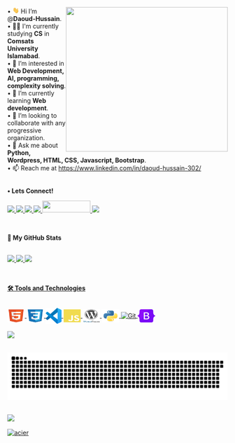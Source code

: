 <img align="right"  width="370" height="330" src="https://cdn.dribbble.com/users/2238041/screenshots/4763918/working.gif" /> </a>
•  <img src="https://github.com/CrazyIndianDeveloper/CrazyIndianDeveloper/blob/main/wavehand.gif" width="15px"> Hi I’m @<b>Daoud-Hussain</b>. <br>
• 👨‍🎓 I'm currently studying <b>CS</b> in <b>Comsats University Islamabad</b>.<br>
• 👀 I’m interested in <b>Web Development, AI, programming, complexity solving</b>.<br>
• 🌱 I’m currently learning <b>Web development</b>. <br>
• 💞️ I’m looking to collaborate with any progressive organization.<br>
• 💬 Ask me about <b>Python, Wordpress, HTML, CSS, Javascript, Bootstrap</b>.<br>
• 📫 Reach me at https://www.linkedin.com/in/daoud-hussain-302/ <br>

##
<p> <b> • Lets Connect! </b></p>
<a href="https://www.instagram.com/daoud_hussain9644/">
    <img src="https://img.shields.io/badge/Instagram-E4405F?style=for-the-badge&logo=instagram&logoColor=white" />
</a>

<a href="https://www.linkedin.com/in/daoud-hussain-302/">
    <img src="https://img.shields.io/badge/linkedin-%230077B5.svg?&style=for-the-badge&logo=linkedin&logoColor=white" />
</a>
<a href="https://wa.me/923483016704">
    <img src="https://img.shields.io/badge/Whatsapp-27e650c4?style=for-the-badge&logo=whatsapp&logoColor=white" />
</a>
<a href="https://twitter.com/DaoudHussain8">
    <img src="https://img.shields.io/badge/Twitter-1DA1F2?style=for-the-badge&logo=twitter&logoColor=white" />
</a>
<a href="https://daoud-hussain.github.io/Portfolio/">
    <img width="110px" height="27px" src="https://img.shields.io/badge/Portfolio-000000.svg?&style=flat-square&logo=Google-Chrome&logoColor=white" />
</a>
<a href="https://www.facebook.com/nadan.daoud">
    <img src="https://img.shields.io/badge/Facebook-4267B2?style=for-the-badge&logo=facebook&logoColor=white" />
</a>
</div>  <br> <br>

##

  <b> <summary>📝 My GitHub Stats</summary></b>
<br>
<div>
  <a href="https://github.com/drisabelles">
  <img height="150em" src="https://github-readme-stats.vercel.app/api?username=Daoud-Hussain&show_icons=true&theme=dracula&include_all_commits=true&count_private=true"/>
  <img height="150em" src="https://github-readme-stats.vercel.app/api/top-langs/?username=Daoud-Hussain&layout=compact&langs_count=7&theme=dracula"/>
      
  <img src="https://readme-typing-svg.herokuapp.com?font=Open+Sans&color=F77676&width=500&lines=These+are+my+GitHub+stats..">
</div> <br>

##

<b> <summary>🛠 Tools and Technologies</summary></b>
<div style="display: inline_block"><br>  
  <img align="center" alt="html" height="30" width="40" src="https://raw.githubusercontent.com/devicons/devicon/master/icons/html5/html5-original.svg" />
  <img align="center" alt="css" height="30" width="40" src="https://raw.githubusercontent.com/devicons/devicon/master/icons/css3/css3-original.svg" />
  <img align="center" alt="Visual Studio Code" width="36px" src="https://raw.githubusercontent.com/github/explore/80688e429a7d4ef2fca1e82350fe8e3517d3494d/topics/visual-studio-code/visual-studio-code.png" />
  <img align="center" alt="javascript" height="30" width="40" src="https://raw.githubusercontent.com/devicons/devicon/master/icons/javascript/javascript-plain.svg" />
  <img align="center" alt="wordpress" height="30" width="40" src="https://raw.githubusercontent.com/devicons/devicon/master/icons/wordpress/wordpress-original.svg" />
  <img align="center" alt="python" height="30" width="40" src="https://raw.githubusercontent.com/devicons/devicon/master/icons/python/python-original.svg" />
  <img align="center" alt="Git" width="36px" src="https://cdn.icon-icons.com/icons2/2415/PNG/512/git_plain_wordmark_logo_icon_146508.png" />
  <img align="center" alt="bootstrap" height="30" width="40" src="https://raw.githubusercontent.com/devicons/devicon/master/icons/bootstrap/bootstrap-original.svg" />
</div> <br>
<img src="https://readme-typing-svg.herokuapp.com?font=Open+Sans&color0000FF&width=500&lines=These+are+the+tools+that+I+used..">
    
##

![Snake animation](https://github.com/Lucbm99/Lucbm99/blob/output/github-contribution-grid-snake.svg)

##


<img src="https://readme-typing-svg.herokuapp.com?font=Open+Sans&color=ffffff&width=500&lines=Thanks+For+Visiting+my+Account..">
<p align="left"> <img src="https://gpvc.arturio.dev/Daoud-Hussain" alt="acier" /> </p>
